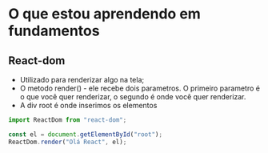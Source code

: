 # O que estou aprendendo em fundamentos

## React-dom

- Utilizado para renderizar algo na tela;
- O metodo render() - ele recebe dois parametros. O primeiro parametro é o que você quer renderizar, o segundo é onde você quer renderizar.
- A div root é onde inserimos os elementos

```javascript
import ReactDom from "react-dom";

const el = document.getElementById("root");
ReactDom.render("Olá React", el);
```
